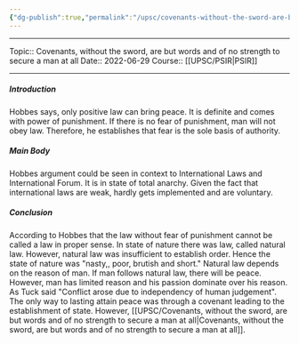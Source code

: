 ```yaml
---
{"dg-publish":true,"permalink":"/upsc/covenants-without-the-sword-are-but-words-and-of-no-strength-to-secure-a-man-at-all/","dgHomeLink":true,"dgPassFrontmatter":false}
---
```


----
Topic:: Covenants, without the sword, are but words and of no strength to secure a man at all
Date:: 2022-06-29
Course:: [[UPSC/PSIR|PSIR]] 

----
##### Introduction 
 Hobbes says, only positive law can bring peace. It is definite and comes with power of punishment. If there is no fear of punishment, man will not obey law. Therefore, he establishes that fear is the sole basis of authority. 
##### Main Body 
Hobbes argument could be seen in context to International Laws and International Forum. It is in state of total anarchy. Given the fact that international laws are weak, hardly gets implemented and are voluntary.
##### Conclusion 
According to Hobbes that the law without fear of punishment cannot be called a law in proper sense. In state of nature there was law, called natural law. However, natural law was insufficient to establish order.  Hence the state of nature was "nasty,, poor, brutish and short." Natural law depends on the reason of man. If man follows natural law, there will be peace. However, man has limited reason and his passion dominate over his reason. As Tuck said "Conflict arose due to independency of human judgement". The only way to lasting attain peace was through a covenant leading to the establishment of state. However, [[UPSC/Covenants, without the sword, are but words and of no strength to secure a man at all|Covenants, without the sword, are but words and of no strength to secure a man at all]]. 




